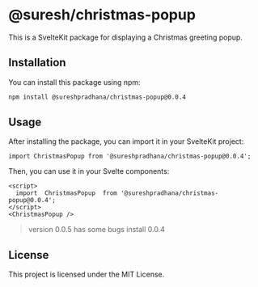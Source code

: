 # @suresh/christmas-popup

This is a SvelteKit package for displaying a Christmas greeting popup.

## Installation

You can install this package using npm:

```bash
npm install @sureshpradhana/christmas-popup@0.0.4
```

## Usage

After installing the package, you can import it in your SvelteKit project:

``` svelte
import ChristmasPopup from '@sureshpradhana/christmas-popup@0.0.4';
```

Then, you can use it in your Svelte components:

``` svelte
<script>
  import  ChristmasPopup  from '@sureshpradhana/christmas-popup@0.0.4';
</script>
<ChristmasPopup />
```

> version 0.0.5 has some bugs install 0.0.4

## License
This project is licensed under the MIT License.

